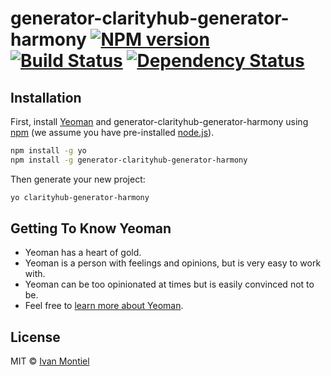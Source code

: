 # generator-clarityhub-generator-harmony [![NPM version][npm-image]][npm-url] [![Build Status][travis-image]][travis-url] [![Dependency Status][daviddm-image]][daviddm-url]
> 

## Installation

First, install [Yeoman](http://yeoman.io) and generator-clarityhub-generator-harmony using [npm](https://www.npmjs.com/) (we assume you have pre-installed [node.js](https://nodejs.org/)).

```bash
npm install -g yo
npm install -g generator-clarityhub-generator-harmony
```

Then generate your new project:

```bash
yo clarityhub-generator-harmony
```

## Getting To Know Yeoman

 * Yeoman has a heart of gold.
 * Yeoman is a person with feelings and opinions, but is very easy to work with.
 * Yeoman can be too opinionated at times but is easily convinced not to be.
 * Feel free to [learn more about Yeoman](http://yeoman.io/).

## License

MIT © [Ivan Montiel]()


[npm-image]: https://badge.fury.io/js/generator-clarityhub-generator-harmony.svg
[npm-url]: https://npmjs.org/package/generator-clarityhub-generator-harmony
[travis-image]: https://travis-ci.org/clarityhub/generator-clarityhub-generator-harmony.svg?branch=master
[travis-url]: https://travis-ci.org/clarityhub/generator-clarityhub-generator-harmony
[daviddm-image]: https://david-dm.org/clarityhub/generator-clarityhub-generator-harmony.svg?theme=shields.io
[daviddm-url]: https://david-dm.org/clarityhub/generator-clarityhub-generator-harmony
